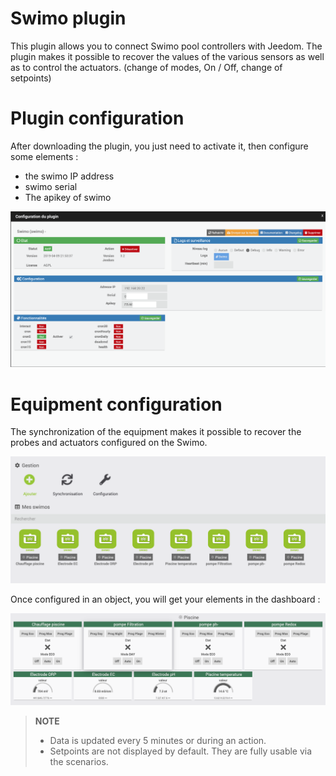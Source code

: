 # Swimo plugin

This plugin allows you to connect Swimo pool controllers with Jeedom.
The plugin makes it possible to recover the values of the various sensors as well as to control the actuators. (change of modes, On / Off, change of setpoints)

# Plugin configuration

After downloading the plugin, you just need to activate it, then configure some elements :

- the swimo IP address
- swimo serial
- The apikey of swimo

![swimo](../images/swimo1.png)

# Equipment configuration

The synchronization of the equipment makes it possible to recover the probes and actuators configured on the Swimo.

![swimo2](../images/swimo2.png)

Once configured in an object, you will get your elements in the dashboard :

![swimo3](../images/swimo3.png)

> **NOTE**
>
> - Data is updated every 5 minutes or during an action.
> - Setpoints are not displayed by default.
> They are fully usable via the scenarios.
